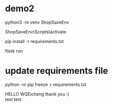 # demo2

python3 -m venv ShopSaveEnv

ShopSaveEnv\Scripts\activate

pip install -r requirements.txt

flask run

# update requirements file

python -m pip freeze > requirements.txt

HELLO WQEicheng thank you :)\
test test
